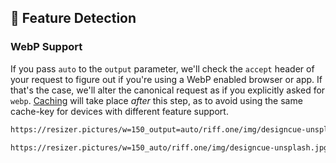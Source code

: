 ## :petri_dish: Feature Detection


### WebP Support

If you pass `auto` to the `output` parameter, we'll check the  `accept` header of your request to figure out if you're using a WebP enabled browser or app. If that's the case, we'll alter the canonical request as if you explicitly asked for `webp`. [Caching](caching.html) will take place *after* this step, as to avoid using the same cache-key for devices with different feature support.

```html
https://resizer.pictures/w=150_output=auto/riff.one/img/designcue-unsplash.jpg

https://resizer.pictures/w=150_auto/riff.one/img/designcue-unsplash.jpg
```